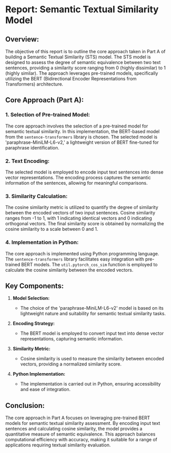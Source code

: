 # Report: Semantic Textual Similarity Model

## Overview:

The objective of this report is to outline the core approach taken in Part A of building a Semantic Textual Similarity (STS) model. The STS model is designed to assess the degree of semantic equivalence between two text sentences, providing a similarity score ranging from 0 (highly dissimilar) to 1 (highly similar). The approach leverages pre-trained models, specifically utilizing the BERT (Bidirectional Encoder Representations from Transformers) architecture.

## Core Approach (Part A):

### 1. Selection of Pre-trained Model:

The core approach involves the selection of a pre-trained model for semantic textual similarity. In this implementation, the BERT-based model from the `sentence-transformers` library is chosen. The selected model is 'paraphrase-MiniLM-L6-v2,' a lightweight version of BERT fine-tuned for paraphrase identification.

### 2. Text Encoding:

The selected model is employed to encode input text sentences into dense vector representations. The encoding process captures the semantic information of the sentences, allowing for meaningful comparisons.

### 3. Similarity Calculation:

The cosine similarity metric is utilized to quantify the degree of similarity between the encoded vectors of two input sentences. Cosine similarity ranges from -1 to 1, with 1 indicating identical vectors and 0 indicating orthogonal vectors. The final similarity score is obtained by normalizing the cosine similarity to a scale between 0 and 1.

### 4. Implementation in Python:

The core approach is implemented using Python programming language. The `sentence-transformers` library facilitates easy integration with pre-trained BERT models. The `util.pytorch_cos_sim` function is employed to calculate the cosine similarity between the encoded vectors.

## Key Components:

1. **Model Selection:**
   - The choice of the 'paraphrase-MiniLM-L6-v2' model is based on its lightweight nature and suitability for semantic textual similarity tasks.

2. **Encoding Strategy:**
   - The BERT model is employed to convert input text into dense vector representations, capturing semantic information.

3. **Similarity Metric:**
   - Cosine similarity is used to measure the similarity between encoded vectors, providing a normalized similarity score.

4. **Python Implementation:**
   - The implementation is carried out in Python, ensuring accessibility and ease of integration.

## Conclusion:

The core approach in Part A focuses on leveraging pre-trained BERT models for semantic textual similarity assessment. By encoding input text sentences and calculating cosine similarity, the model provides a quantitative measure of semantic equivalence. This approach balances computational efficiency with accuracy, making it suitable for a range of applications requiring textual similarity evaluation.
